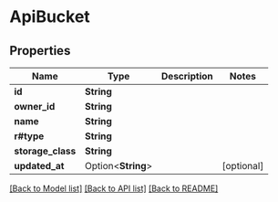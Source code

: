 # ApiBucket

## Properties

Name | Type | Description | Notes
------------ | ------------- | ------------- | -------------
**id** | **String** |  | 
**owner_id** | **String** |  | 
**name** | **String** |  | 
**r#type** | **String** |  | 
**storage_class** | **String** |  | 
**updated_at** | Option<**String**> |  | [optional]

[[Back to Model list]](../README.md#documentation-for-models) [[Back to API list]](../README.md#documentation-for-api-endpoints) [[Back to README]](../README.md)


